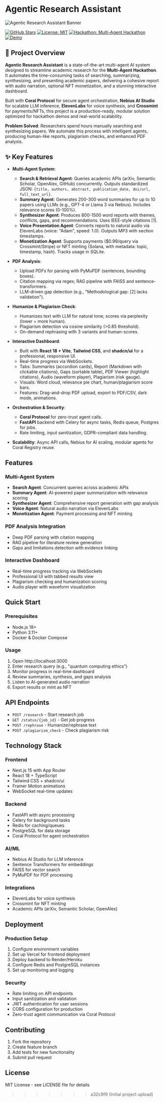 # Agentic Research Assistant

![Agentic Research Assistant Banner](https://via.placeholder.com/1200x400?text=Agentic+Research+Assistant) <!-- Replace with your project banner -->

[![GitHub Stars](https://img.shields.io/github/stars/yourusername/agentic-research-assistant?style=social)](https://github.com/yourusername/agentic-research-assistant)
[![License: MIT](https://img.shields.io/badge/License-MIT-yellow.svg)](https://opensource.org/licenses/MIT)
[![Hackathon: Multi-Agent Hackathon](https://img.shields.io/badge/Hackathon-Multi--Agent%20Hackathon-blueviolet)](https://example.com/hackathon) <!-- Update with hackathon link -->
[![Demo](https://img.shields.io/badge/Demo-Live%20Here-brightgreen)](https://agentic-research-assistant.vercel.app) <!-- Update with demo link -->

## 🚀 Project Overview

**Agentic Research Assistant** is a state-of-the-art multi-agent AI system designed to streamline academic research for the **Multi-Agent Hackathon**. It automates the time-consuming tasks of searching, summarizing, synthesizing, and presenting academic papers, delivering a cohesive report with audio narration, optional NFT monetization, and a stunning interactive dashboard.

Built with **Coral Protocol** for secure agent orchestration, **Nebius AI Studio** for scalable LLM inference, **ElevenLabs** for voice synthesis, and **Crossmint** for payments/NFTs, this project is a production-ready, modular solution optimized for hackathon demos and real-world scalability.

**Problem Solved**: Researchers spend hours manually searching and synthesizing papers. We automate this process with intelligent agents, producing human-like reports, plagiarism checks, and enhanced PDF analysis.

## ✨ Key Features

- **Multi-Agent System**:
  - **Search & Retrieval Agent**: Queries academic APIs (arXiv, Semantic Scholar, OpenAlex, GitHub) concurrently. Outputs standardized JSON: `{title, authors, abstract, publication_date, doi/url, full_text_url}`.
  - **Summary Agent**: Generates 200-300 word summaries for up to 10 papers using LLMs (e.g., GPT-4 or Llama 3 via Nebius). Includes relevance scores (0-100%).
  - **Synthesizer Agent**: Produces 800-1500 word reports with themes, conflicts, gaps, and recommendations. Uses IEEE-style citations [1].
  - **Voice Presentation Agent**: Converts reports to natural audio via ElevenLabs (voice: "Adam", speed: 1.0). Outputs MP3 with section timestamps.
  - **Monetization Agent**: Supports payments ($0.99/query via Crossmint/Stripe) or NFT minting (Solana, with metadata: topic, timestamp, hash). Tracks usage in SQLite.

- **PDF Analysis**:
  - Upload PDFs for parsing with PyMuPDF (sentences, bounding boxes).
  - Citation mapping via regex; RAG pipeline with FAISS and sentence-transformers.
  - LLM-driven gap detection (e.g., "Methodological gap: [2] lacks validation").

- **Humanize & Plagiarism Check**:
  - Humanizes text with LLM for natural tone; scores via perplexity (lower = more human).
  - Plagiarism detection via cosine similarity (>0.85 threshold).
  - On-demand rephrasing with 3 variants and human-scores.

- **Interactive Dashboard**:
  - Built with **React 18 + Vite**, **Tailwind CSS**, and **shadcn/ui** for a professional, responsive UI.
  - Real-time progress via WebSockets.
  - Tabs: Summaries (accordion cards), Report (Markdown with clickable citations), Gaps (sortable table), PDF Viewer (highlight citations), Audio (waveform player), Plagiarism (risk gauge).
  - Visuals: Word cloud, relevance pie chart, human/plagiarism score bars.
  - Features: Drag-and-drop PDF upload, export to PDF/CSV, dark mode, animations.

- **Orchestration & Security**:
  - **Coral Protocol** for zero-trust agent calls.
  - **FastAPI** backend with Celery for async tasks, Redis queue, Postgres for jobs.
  - Rate limiting, input sanitization, GDPR-compliant data handling.

- **Scalability**: Async API calls, Nebius for AI scaling, modular agents for Coral Registry reuse.


## Features

### Multi-Agent System
- **Search Agent**: Concurrent queries across academic APIs
- **Summary Agent**: AI-powered paper summarization with relevance scoring
- **Synthesizer Agent**: Comprehensive report generation with gap analysis
- **Voice Agent**: Natural audio narration via ElevenLabs
- **Monetization Agent**: Payment processing and NFT minting

### PDF Analysis Integration
- Deep PDF parsing with citation mapping
- RAG pipeline for literature review generation
- Gaps and limitations detection with evidence linking

### Interactive Dashboard
- Real-time progress tracking via WebSockets
- Professional UI with tabbed results view
- Plagiarism checking and humanization scoring
- Audio player with waveform visualization

## Quick Start

### Prerequisites
- Node.js 18+
- Python 3.11+
- Docker & Docker Compose





### Usage

1. Open http://localhost:3000
2. Enter research query (e.g., "quantum computing ethics")
3. Monitor progress in real-time dashboard
4. Review summaries, synthesis, and gaps analysis
5. Listen to AI-generated audio narration
6. Export results or mint as NFT

## API Endpoints

- `POST /research` - Start research job
- `GET /status/{job_id}` - Get job progress
- `POST /rephrase` - Humanize/rephrase text
- `POST /plagiarism_check` - Check plagiarism risk

## Technology Stack

### Frontend
- Next.js 15 with App Router
- React 18 + TypeScript
- Tailwind CSS + shadcn/ui
- Framer Motion animations
- WebSocket real-time updates

### Backend
- FastAPI with async processing
- Celery for background tasks
- Redis for caching/queues
- PostgreSQL for data storage
- Coral Protocol for agent orchestration

### AI/ML
- Nebius AI Studio for LLM inference
- Sentence Transformers for embeddings
- FAISS for vector search
- PyMuPDF for PDF processing

### Integrations
- ElevenLabs for voice synthesis
- Crossmint for NFT minting
- Academic APIs (arXiv, Semantic Scholar, OpenAlex)

## Deployment

### Production Setup
1. Configure environment variables
2. Set up Vercel for frontend deployment
3. Deploy backend to Render/Heroku
4. Configure Redis and PostgreSQL instances
5. Set up monitoring and logging

### Security
- Rate limiting on API endpoints
- Input sanitization and validation
- JWT authentication for user sessions
- CORS configuration for production
- Zero-trust agent communication via Coral Protocol

## Contributing

1. Fork the repository
2. Create feature branch
3. Add tests for new functionality
4. Submit pull request

## License

MIT License - see LICENSE file for details
>>>>>>> a32c9f9 (Initial project upload)
